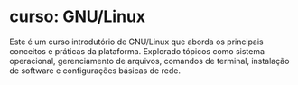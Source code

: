 # curso: GNU/Linux

Este é um curso introdutório de GNU/Linux que aborda os principais conceitos e práticas da plataforma. Explorado tópicos como sistema operacional, gerenciamento de arquivos, comandos de terminal, instalação de software e configurações básicas de rede.
